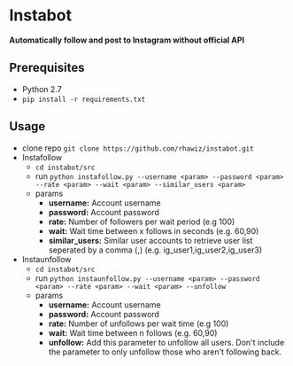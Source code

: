 
# Instabot #

**Automatically follow and post to Instagram without official API**

## Prerequisites
 * Python 2.7
 * ```pip install -r requirements.txt```


## Usage
 * clone repo ```git clone https://github.com/rhawiz/instabot.git```
 * Instafollow
     * ```cd instabot/src```
     * run ```python instafollow.py --username <param> --password <param> --rate <param> --wait <param> --similar_users <param>```
     * params
        * **username:** Account username
        * **password:** Account password
        * **rate:** Number of followers per wait period (e.g 100)
        * **wait:** Wait time between x follows in seconds (e.g. 60,90)
        * **similar_users:** Similar user accounts to retrieve user list seperated by a comma (,) (e.g. ig_user1,ig_user2,ig_user3)
 * Instaunfollow
     * ```cd instabot/src```
     * run ```python instaunfollow.py --username <param> --password <param> --rate <param> --wait <param> --unfollow```
     * params
        * **username:** Account username
        * **password:** Account password
        * **rate:** Number of unfollows per wait time (e.g 100)
        * **wait:** Wait time between n follows (e.g. 60,90)
        * **unfollow:** Add this parameter to unfollow all users. Don't include the parameter to only unfollow those who aren't following back.